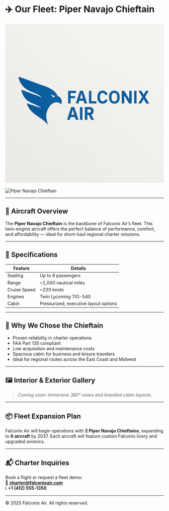 # ✈️ Our Fleet: Piper Navajo Chieftain

![Falconix Air Logo](falconix.png)

![Piper Navajo Chieftain](https://www.aircharterserviceusa.com/aircraft-guide/private/piper-usa/piperpa-31navajochieftain)

---

## 🛫 Aircraft Overview

The **Piper Navajo Chieftain** is the backbone of Falconix Air’s fleet. This twin-engine aircraft offers the perfect balance of performance, comfort, and affordability — ideal for short-haul regional charter missions.

---

## 📐 Specifications

| Feature | Details |
|--------|---------|
| Seating | Up to 9 passengers |
| Range | ~1,000 nautical miles |
| Cruise Speed | ~220 knots |
| Engines | Twin Lycoming TIO-540 |
| Cabin | Pressurized, executive layout options |

---

## 🧠 Why We Chose the Chieftain

- Proven reliability in charter operations
- FAA Part 135 compliant
- Low acquisition and maintenance costs
- Spacious cabin for business and leisure travelers
- Ideal for regional routes across the East Coast and Midwest

---

## 🖼️ Interior & Exterior Gallery

> _Coming soon: immersive 360° views and branded cabin layouts._

---

## 📦 Fleet Expansion Plan

Falconix Air will begin operations with **2 Piper Navajo Chieftains**, expanding to **6 aircraft** by 2037. Each aircraft will feature custom Falconix livery and upgraded avionics.

---

## 📬 Charter Inquiries

Book a flight or request a fleet demo:  
📧 **charter@falconixair.com**  
📞 **+1 (412) 555-1350**

---

© 2025 Falconix Air. All rights reserved.
